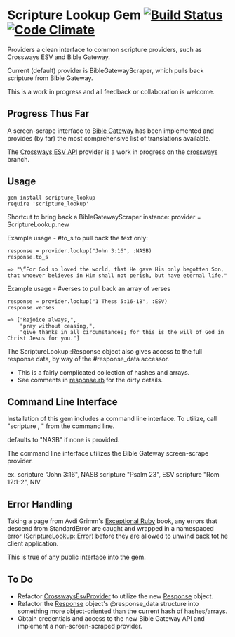 Scripture Lookup Gem  [![Build Status](https://travis-ci.org/wrwright/scripture_lookup.png)](https://travis-ci.org/wrwright/scripture_lookup)  [![Code Climate](https://codeclimate.com/github/wrwright/scripture_lookup.png)](https://codeclimate.com/github/wrwright/scripture_lookup)
====================

Providers a clean interface to common scripture providers, such as Crossways ESV and Bible Gateway.

Current (default) provider is BibleGatewayScraper, which pulls back scripture from Bible Gateway.

This is a work in progress and all feedback or collaboration is welcome.

Progress Thus Far
-----------------

A screen-scrape interface to [Bible Gateway](http://biblegateway.com) has been implemented and provides (by far) the most comprehensive list of translations available.

The [Crossways ESV API](http://esvapi.org) provider is a work in progress on the [crossways](https://github.com/wrwright/scripture_lookup/tree/crossways) branch.

Usage
-----

    gem install scripture_lookup
    require 'scripture_lookup'

Shortcut to bring back a BibleGatewayScraper instance:
    provider = ScriptureLookup.new

Example usage - #to_s to pull back the text only:

    response = provider.lookup("John 3:16", :NASB)
    response.to_s
    
    => "\“For God so loved the world, that He gave His only begotten Son, that whoever believes in Him shall not perish, but have eternal life."

Example usage - #verses to pull back an array of verses

    response = provider.lookup("1 Thess 5:16-18", :ESV)
    response.verses
    
    => ["Rejoice always,",
        "pray without ceasing,",
        "give thanks in all circumstances; for this is the will of God in Christ Jesus for you."]

The ScriptureLookup::Response object also gives access to the full response data, by way of the #response_data accessor.
* This is a fairly complicated collection of hashes and arrays.
* See comments in [response.rb](lib/scripture_lookup/response.rb) for the dirty details.

Command Line Interface
----------------------

Installation of this gem includes a command line interface.  To utilize, call "scripture <reference>, <translation>" from the command line.

<translation> defaults to "NASB" if none is provided.

The command line interface utilizes the Bible Gateway screen-scrape provider.

ex.
scripture "John 3:16", NASB
scripture "Psalm 23", ESV
scripture "Rom 12:1-2", NIV

Error Handling
--------------

Taking a page from Avdi Grimm's [Exceptional Ruby](http://exceptionalruby.com/) book, any errors that descend from StandardError are caught and wrapped in a namespaced error ([ScriptureLookup::Error](https://github.com/wrwright/scripture_lookup/blob/crossways/lib/scripture_lookup/errors/error.rb)) before they are allowed to unwind back tot he client application.

This is true of any public interface into the gem.

To Do
-----
* Refactor
  [CrosswaysEsvProvider](lib/scripture_lookup/crossways_esv_provider.rb)
to utilize the new [Response](lib/scripture_lookup/response.rb) object.
* Refactor the [Response](lib/scripture_lookup/response.rb) object's @response_data structure into something more object-oriented than the
current hash of hashes/arrays.
* Obtain credentials and access to the new Bible Gateway API and implement a non-screen-scraped provider.
